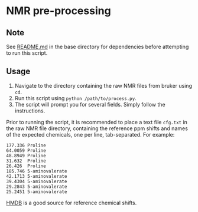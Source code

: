 # NMR pre-processing
## Note
See [README.md](../README.md) in the base directory for dependencies before attempting to run this script.
## Usage
1. Navigate to the directory containing the raw NMR files from bruker using `cd`.
2. Run this script using `python /path/to/process.py`.
3. The script will prompt you for several fields. Simply follow the instructions.

Prior to running the script, it is recommended to place a text file `cfg.txt` in the raw NMR file directory, 
containing the reference ppm shifts and names of the expected chemicals, one per line, tab-separated. For example:

```
177.336 Proline
64.0059	Proline
48.8949	Proline
31.632	Proline
26.426	Proline
185.746	5-aminovalerate
42.1713	5-aminovalerate
39.4304	5-aminovalerate
29.2843	5-aminovalerate
25.2451	5-aminovalerate
```
[HMDB](https://hmdb.ca/) is a good source for reference chemical shifts.
